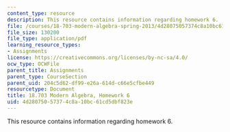 ```yaml
---
content_type: resource
description: This resource contains information regarding homework 6.
file: /courses/18-703-modern-algebra-spring-2013/4d28075057374c8a10bc61cd5dbf823e_MIT18_703S13_h6.pdf
file_size: 130200
file_type: application/pdf
learning_resource_types:
- Assignments
license: https://creativecommons.org/licenses/by-nc-sa/4.0/
ocw_type: OCWFile
parent_title: Assignments
parent_type: CourseSection
parent_uid: 204c5d62-df99-e26a-614d-c66e5cfbe449
resourcetype: Document
title: 18.703 Modern Algebra, Homework 6
uid: 4d280750-5737-4c8a-10bc-61cd5dbf823e
---
```

This resource contains information regarding homework 6.